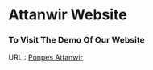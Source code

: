 # Attanwir Website

### To Visit The Demo Of Our Website

URL : [Ponpes Attanwir](https://attanwir.github.io/ponpes)
